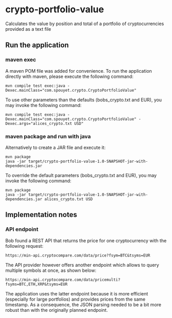 # crypto-portfolio-value
Calculates the value by position and total of a portfolio of cryptocurrencies provided as a text file

## Run the application
### maven exec
A maven POM file was added for convenience. To run the application directly with maven, please execute the following command:

    mvn compile test exec:java -Dexec.mainClass="com.spouyet.crypto.CryptoPortfolioValue"
    
To use other parameters than the defaults (bobs_crypto.txt and EUR), you may invoke the following command:

    mvn compile test exec:java -Dexec.mainClass="com.spouyet.crypto.CryptoPortfolioValue" -Dexec.args="alices_crypto.txt USD"
    
### maven package and run with java
Alternatively to create a JAR file and execute it:
    
    mvn package
    java -jar target/crypto-portfolio-value-1.0-SNAPSHOT-jar-with-dependencies.jar

To override the default parameters (bobs_crypto.txt and EUR), you may invoke the following command:

    mvn package
    java -jar target/crypto-portfolio-value-1.0-SNAPSHOT-jar-with-dependencies.jar alices_crypto.txt USD


## Implementation notes
### API endpoint
Bob found a REST API that returns the price for one cryptocurrency with the following request:
  
    https://min-api.cryptocompare.com/data/price?fsym=BTC&tsyms=EUR

The API provider however offers another endpoint which allows to query multiple symbols at once, as shown below:

    https://min-api.cryptocompare.com/data/pricemulti?fsyms=BTC,ETH,XRP&tsyms=EUR
    
The application uses the latter endpoint because it is more efficient (especially for large portfolios) and provides prices
from the same timestamp. As a consequence, the JSON parsing needed to be a bit more robust than with the originally planned endpoint.



